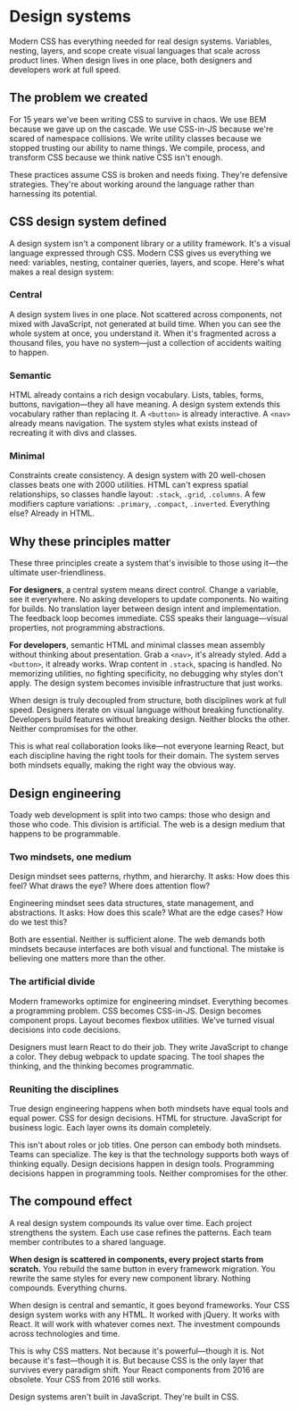 
# Design systems
Modern CSS has everything needed for real design systems. Variables, nesting, layers, and scope create visual languages that scale across product lines. When design lives in one place, both designers and developers work at full speed.

## The problem we created
For 15 years we've been writing CSS to survive in chaos. We use BEM because we gave up on the cascade. We use CSS-in-JS because we're scared of namespace collisions. We write utility classes because we stopped trusting our ability to name things. We compile, process, and transform CSS because we think native CSS isn't enough.

These practices assume CSS is broken and needs fixing. They're defensive strategies. They're about working around the language rather than harnessing its potential.


## CSS design system defined
A design system isn't a component library or a utility framework. It's a visual language expressed through CSS. Modern CSS gives us everything we need: variables, nesting, container queries, layers, and scope. Here's what makes a real design system:

### Central
A design system lives in one place. Not scattered across components, not mixed with JavaScript, not generated at build time. When you can see the whole system at once, you understand it. When it's fragmented across a thousand files, you have no system—just a collection of accidents waiting to happen.

### Semantic
HTML already contains a rich design vocabulary. Lists, tables, forms, buttons, navigation—they all have meaning. A design system extends this vocabulary rather than replacing it. A `<button>` is already interactive. A `<nav>` already means navigation. The system styles what exists instead of recreating it with divs and classes.

### Minimal
Constraints create consistency. A design system with 20 well-chosen classes beats one with 2000 utilities. HTML can't express spatial relationships, so classes handle layout: `.stack`, `.grid`, `.columns`. A few modifiers capture variations: `.primary`, `.compact`, `.inverted`. Everything else? Already in HTML.


## Why these principles matter
These three principles create a system that's invisible to those using it—the ultimate user-friendliness.

**For designers**, a central system means direct control. Change a variable, see it everywhere. No asking developers to update components. No waiting for builds. No translation layer between design intent and implementation. The feedback loop becomes immediate. CSS speaks their language—visual properties, not programming abstractions.

**For developers**, semantic HTML and minimal classes mean assembly without thinking about presentation. Grab a `<nav>`, it's already styled. Add a `<button>`, it already works. Wrap content in `.stack`, spacing is handled. No memorizing utilities, no fighting specificity, no debugging why styles don't apply. The design system becomes invisible infrastructure that just works.

When design is truly decoupled from structure, both disciplines work at full speed. Designers iterate on visual language without breaking functionality. Developers build features without breaking design. Neither blocks the other. Neither compromises for the other.

This is what real collaboration looks like—not everyone learning React, but each discipline having the right tools for their domain. The system serves both mindsets equally, making the right way the obvious way.


## Design engineering
Toady web development is split into two camps: those who design and those who code. This division is artificial. The web is a design medium that happens to be programmable.


### Two mindsets, one medium
Design mindset sees patterns, rhythm, and hierarchy. It asks: How does this feel? What draws the eye? Where does attention flow?

Engineering mindset sees data structures, state management, and abstractions. It asks: How does this scale? What are the edge cases? How do we test this?

Both are essential. Neither is sufficient alone. The web demands both mindsets because interfaces are both visual and functional. The mistake is believing one matters more than the other.


### The artificial divide
Modern frameworks optimize for engineering mindset. Everything becomes a programming problem. CSS becomes CSS-in-JS. Design becomes component props. Layout becomes flexbox utilities. We've turned visual decisions into code decisions.

Designers must learn React to do their job. They write JavaScript to change a color. They debug webpack to update spacing. The tool shapes the thinking, and the thinking becomes programmatic.


### Reuniting the disciplines
True design engineering happens when both mindsets have equal tools and equal power. CSS for design decisions. HTML for structure. JavaScript for business logic. Each layer owns its domain completely.

This isn't about roles or job titles. One person can embody both mindsets. Teams can specialize. The key is that the technology supports both ways of thinking equally. Design decisions happen in design tools. Programming decisions happen in programming tools. Neither compromises for the other.


## The compound effect
A real design system compounds its value over time. Each project strengthens the system. Each use case refines the patterns. Each team member contributes to a shared language.

**When design is scattered in components, every project starts from scratch.** You rebuild the same button in every framework migration. You rewrite the same styles for every new component library. Nothing compounds. Everything churns.

When design is central and semantic, it goes beyond frameworks. Your CSS design system works with any HTML. It worked with jQuery. It works with React. It will work with whatever comes next. The investment compounds across technologies and time.

This is why CSS matters. Not because it's powerful—though it is. Not because it's fast—though it is. But because CSS is the only layer that survives every paradigm shift. Your React components from 2016 are obsolete. Your CSS from 2016 still works.

Design systems aren't built in JavaScript. They're built in CSS.